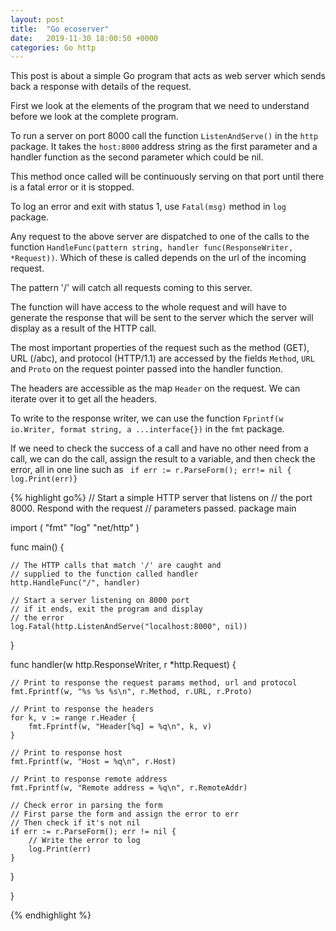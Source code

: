 ```yaml
---
layout: post
title:  "Go ecoserver"
date:   2019-11-30 18:00:50 +0000
categories: Go http
---
```


This post is about a simple Go program that acts as web server which sends back a response with details of the request. 

First we look at the elements of the program that we need to understand before we look at the complete program.

To run a server on port 8000 call the function `ListenAndServe()` in the `http` package. It takes the `host:8000` address string as the first parameter and a handler function as the second parameter which could be nil.

This method once called will be continuously serving on that port until there is a fatal error or it is stopped.

To log an error and exit with status 1, use `Fatal(msg)` method in `log` package.

Any request to the above server are dispatched to one of the calls to the function `HandleFunc(pattern string, handler func(ResponseWriter, *Request))`.
Which of these is called depends on the url of the incoming request.

The pattern '/' will catch all requests coming to this server.

The function will have access to the whole request and will have to generate the response that will be sent to the server which the server will display as a result of the HTTP call.

The most important properties of the request such as the method (GET), URL (/abc), and protocol (HTTP/1.1) are accessed by the fields `Method`, `URL` and `Proto` on the request pointer passed into the handler function.

The headers are accessible as the map `Header` on the request. We can iterate over it to get all the headers.

To write to the response writer, we can use the function `Fprintf(w io.Writer, format string, a ...interface{})` in the `fmt` package.

If we need to check the success of a call and have no other need from a call, we can do the call, assign the result to a variable, and then check the error, all in one line such as ` if err := r.ParseForm(); err!= nil { log.Print(err)}`

{% highlight go%}
// Start a simple HTTP server that listens on
// the port 8000. Respond with the request
// parameters passed.
package main

import (
    "fmt"
    "log"
    "net/http"
)

func main() {

    // The HTTP calls that match '/' are caught and
    // supplied to the function called handler
    http.HandleFunc("/", handler)

    // Start a server listening on 8000 port
    // if it ends, exit the program and display
    // the error
    log.Fatal(http.ListenAndServe("localhost:8000", nil))
}

func handler(w http.ResponseWriter, r *http.Request) {

    // Print to response the request params method, url and protocol
    fmt.Fprintf(w, "%s %s %s\n", r.Method, r.URL, r.Proto)

    // Print to response the headers
    for k, v := range r.Header {
        fmt.Fprintf(w, "Header[%q] = %q\n", k, v)
    }

    // Print to response host
    fmt.Fprintf(w, "Host = %q\n", r.Host)

    // Print to response remote address
    fmt.Fprintf(w, "Remote address = %q\n", r.RemoteAddr)

    // Check error in parsing the form
    // First parse the form and assign the error to err
    // Then check if it's not nil
    if err := r.ParseForm(); err != nil {
        // Write the error to log
        log.Print(err)
    }

}

}

{% endhighlight %}
